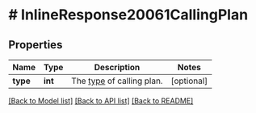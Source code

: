 # # InlineResponse20061CallingPlan

## Properties

Name | Type | Description | Notes
------------ | ------------- | ------------- | -------------
**type** | **int** | The [type](https://marketplace.zoom.us/docs/api-reference/other-references/plans#zoom-phone-calling-plans) of calling plan. | [optional] 

[[Back to Model list]](../../README.md#documentation-for-models) [[Back to API list]](../../README.md#documentation-for-api-endpoints) [[Back to README]](../../README.md)



